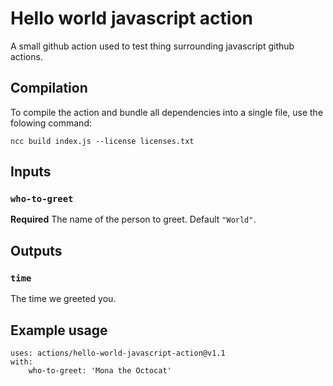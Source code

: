 # Hello world javascript action

A small github action used to test thing surrounding javascript github actions.

## Compilation

To compile the action and bundle all dependencies into a single file, use the folowing command:

`ncc build index.js --license licenses.txt`

## Inputs

### `who-to-greet`

**Required** The name of the person to greet. Default `"World"`.

## Outputs

### `time`

The time we greeted you.

## Example usage

    uses: actions/hello-world-javascript-action@v1.1
    with:
        who-to-greet: 'Mona the Octocat'
